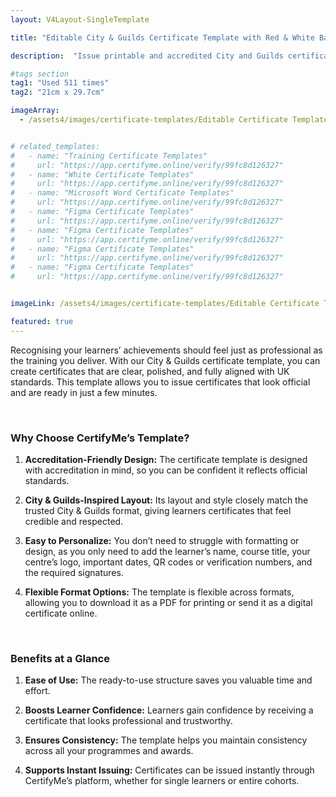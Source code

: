 ```yaml
---
layout: V4Layout-SingleTemplate

title: "Editable City & Guilds Certificate Template with Red & White Background"

description:  "Issue printable and accredited City and Guilds certificates for colleges, training providers, and accredited centres with this professional editable template. Personalise, download, and generate trusted certificates with this easy-to-use certificate template."

#tags section
tag1: "Used 511 times"
tag2: "21cm x 29.7cm"

imageArray:
  - /assets4/images/certificate-templates/Editable Certificate Template 7.png


# related_templates:
#   - name: "Training Certificate Templates"
#     url: "https://app.certifyme.online/verify/99fc8d126327"
#   - name: "White Certificate Templates"
#     url: "https://app.certifyme.online/verify/99fc8d126327"
#   - name: "Microsoft Word Certificate Templates"
#     url: "https://app.certifyme.online/verify/99fc8d126327"
#   - name: "Figma Certificate Templates"
#     url: "https://app.certifyme.online/verify/99fc8d126327"  
#   - name: "Figma Certificate Templates"
#     url: "https://app.certifyme.online/verify/99fc8d126327"  
#   - name: "Figma Certificate Templates"
#     url: "https://app.certifyme.online/verify/99fc8d126327"  
#   - name: "Figma Certificate Templates"
#     url: "https://app.certifyme.online/verify/99fc8d126327"        


imageLink: /assets4/images/certificate-templates/Editable Certificate Template 7.png

featured: true
---
```


Recognising your learners’ achievements should feel just as professional as the training you deliver. With our City & Guilds certificate template, you can create certificates that are clear, polished, and fully aligned with UK standards. This template allows you to issue certificates that look official and are ready in just a few minutes.

<br>

### Why Choose CertifyMe’s Template?

1. **Accreditation-Friendly Design:** The certificate template is designed with accreditation in mind, so you can be confident it reflects official standards.

1. **City & Guilds-Inspired Layout:** Its layout and style closely match the trusted City & Guilds format, giving learners certificates that feel credible and respected.

1. **Easy to Personalize:** You don’t need to struggle with formatting or design, as you only need to add the learner’s name, course title, your centre’s logo, important dates, QR codes or verification numbers, and the required signatures.

1. **Flexible Format Options:** The template is flexible across formats, allowing you to download it as a PDF for printing or send it as a digital certificate online.

<br>

### Benefits at a Glance

1. **Ease of Use:** The ready-to-use structure saves you valuable time and effort.

1. **Boosts Learner Confidence:** Learners gain confidence by receiving a certificate that looks professional and trustworthy.

1. **Ensures Consistency:** The template helps you maintain consistency across all your programmes and awards.

1. **Supports Instant Issuing:** Certificates can be issued instantly through CertifyMe’s platform, whether for single learners or entire cohorts.
